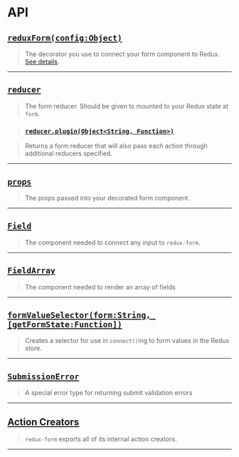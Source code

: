 # API

## [`reduxForm(config:Object)`](ReduxForm.md)

> The decorator you use to connect your form component to Redux.
[See details](ReduxForm.md).

---
  
## [`reducer`](Reducer.md)

> The form reducer. Should be given to mounted to your Redux state at `form`.

> ### [`reducer.plugin(Object<String, Function>)`](ReducerPlugin.md)

> Returns a form reducer that will also pass each action through additional reducers specified.

---
  
## [`props`](Props.md)

> The props passed into your decorated form component.

---
  
## [`Field`](Field.md)

> The component needed to connect any input to `redux-form`.

---
  
## [`FieldArray`](FieldArray.md)

> The component needed to render an array of fields

---
  
## [`formValueSelector(form:String, [getFormState:Function])`](FormValueSelector.md)

> Creates a selector for use in `connect()`ing to form values in the Redux store.

---
  
## [`SubmissionError`](SubmissionError.md)

> A special error type for returning submit validation errors

---
  
## [Action Creators](ActionCreators.md)

> `redux-form` exports all of its internal action creators.

---
